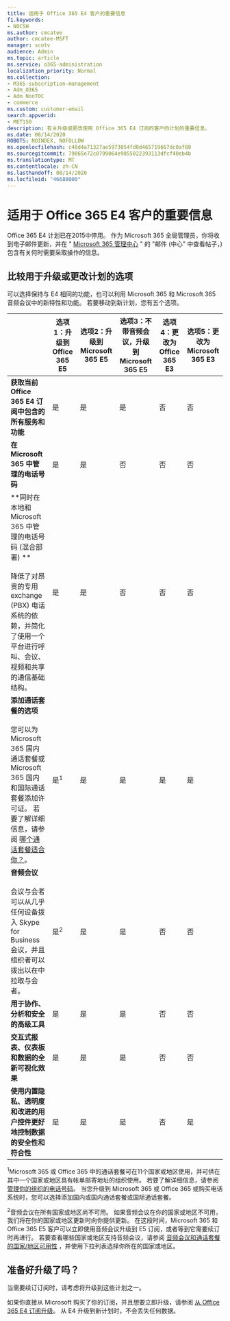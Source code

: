 ```yaml
---
title: 适用于 Office 365 E4 客户的重要信息
f1.keywords:
- NOCSH
ms.author: cmcatee
author: cmcatee-MSFT
manager: scotv
audience: Admin
ms.topic: article
ms.service: o365-administration
localization_priority: Normal
ms.collection:
- M365-subscription-management
- Adm_O365
- Adm_NonTOC
- commerce
ms.custom: customer-email
search.appverid:
- MET150
description: 有关升级或更改使用 Office 365 E4 订阅的客户的计划的重要信息。
ms.date: 08/14/2020
ROBOTS: NOINDEX, NOFOLLOW
ms.openlocfilehash: c48d4a71327ae5973054fd0d465719667dc0af80
ms.sourcegitcommit: 79065e72c0799064e9055022393113dfcf40eb4b
ms.translationtype: MT
ms.contentlocale: zh-CN
ms.lasthandoff: 08/14/2020
ms.locfileid: "46688000"
---
```

# <a name="important-information-for-office-365-e4-customers"></a>适用于 Office 365 E4 客户的重要信息

Office 365 E4 计划已在2015中停用。 作为 Microsoft 365 全局管理员，你将收到电子邮件更新，并在 " [Microsoft 365 管理中心](https://go.microsoft.com/fwlink/p/?linkid=2024339) " 的 "邮件 (中心" 中查看帖子，) 包含有关何时需要采取操作的信息。

## <a name="compare-your-options-for-upgrading-or-changing-plans"></a>比较用于升级或更改计划的选项

可以选择保持与 E4 相同的功能，也可以利用 Microsoft 365 和 Microsoft 365 音频会议中的新特性和功能。 若要移动到新计划，您有五个选项。

|  | 选项1：升级到 Office 365 E5 | 选项2：升级到 Microsoft 365 E5 | 选项3：不带音频会议，升级到 Microsoft 365 E5 | 选项4：更改为 Office 365 E3 | 选项5：更改为 Microsoft 365 E3 |
|-|-|-|-|-|-|
| **获取当前 Office 365 E4 订阅中包含的所有服务和功能** | 是 | 是 | 是 | 否 | 否 |
| **在 Microsoft 365 中管理的电话号码** | 是 | 是 | 否 | 否 | 否 |
| **同时在本地和 Microsoft 365 中管理的电话号码 (混合部署) **<br/><br/>降低了对昂贵的专用 exchange (PBX) 电话系统的依赖，并简化了使用一个平台进行呼叫、会议、视频和共享的通信基础结构。 | 是 | 是 | 否 | 否 | 否 |
| **添加通话套餐的选项**<br/><br/>您可以为 Microsoft 365 国内通话套餐或 Microsoft 365 国内和国际通话套餐添加许可证。 若要了解详细信息，请参阅 [哪个通话套餐适合你？](https://docs.microsoft.com/MicrosoftTeams/calling-plan-landing-page)。 | 是<sup>1</sup> | 是 | 是 | 是 | 是 |
| **音频会议**<br/><br/>会议与会者可以从几乎任何设备拨入 Skype for Business 会议，并且组织者可以拨出以在中拉取与会者。 | 是<sup>2</sup> | 是 | 是 | 否 | 否 |
| **用于协作、分析和安全的高级工具** | 是 | 是 | 是 | 否 | 否 |
| **交互式报表、仪表板和数据的全新可视化效果** | 是 | 是 | 是 | 否 | 否 |
| **使用内置隐私、透明度和改进的用户控件更好地控制数据的安全性和符合性** | 是 | 是 | 是 | 否 | 是 |

<sup>1</sup>Microsoft 365 或 Office 365 中的通话套餐可在11个国家或地区使用，并可供在其中一个国家或地区具有帐单邮寄地址的组织使用。 若要了解详细信息，请参阅 [管理你的组织的电话号码](https://docs.microsoft.com/microsoftteams/manage-phone-numbers-for-your-organization/manage-phone-numbers-for-your-organization)。 当您升级到 Microsoft 365 或 Office 365 或购买电话系统时，您可以选择添加国内或国内通话套餐或国际通话套餐。

<sup>2</sup>音频会议在所有国家或地区尚不可用。 如果音频会议在你的国家或地区不可用，我们将在你的国家或地区更新时向你提供更新。 在这段时间，Microsoft 365 和 Office 365 E5 客户可以立即使用音频会议升级到 E5 订阅，或者等到它需要续订时再进行。 若要查看哪些国家或地区支持音频会议，请参阅 [音频会议和通话套餐的国家/地区可用性](https://docs.microsoft.com/microsoftteams/country-and-region-availability-for-audio-conferencing-and-calling-plans/country-and-region-availability-for-audio-conferencing-and-calling-plans) ，并使用下拉列表选择你所在的国家或地区。

## <a name="ready-to-upgrade"></a>准备好升级了吗？

当需要续订订阅时，请考虑将升级到这些计划之一。

如果你直接从 Microsoft 购买了你的订阅，并且想要立即升级，请参阅 [从 Office 365 E4 订阅升级](upgrade-Office-365-E4.md)。 从 E4 升级到新计划时，不会丢失任何数据。